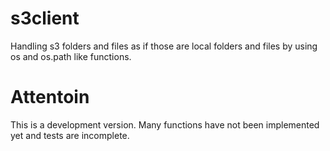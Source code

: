 # s3client

Handling s3 folders and files as if those are local folders and files by using os and os.path like functions.

# Attentoin

This is a development version. Many functions have not been implemented yet and tests are incomplete.

